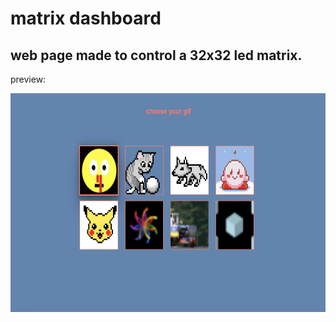 
# matrix dashboard

## web page made to control a 32x32 led matrix.

preview: 

<img src="./git-preview-image.png" alt="alt text" height="350"/>
